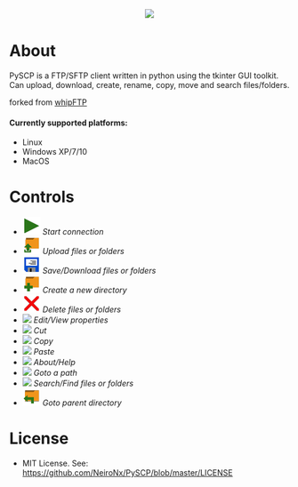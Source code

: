 <div style="text-align:center">
    <img src ="https://raw.githubusercontent.com/RainingComputers/whipFTP/master/Screenshot.png" />
</div>

# About
PySCP is a FTP/SFTP client written in python using the tkinter GUI toolkit. Can upload, download, create, rename, copy, move and search files/folders.

forked from [whipFTP](https://github.com/RainingComputers/whipFTP)

#### Currently supported platforms:
+ Linux
+ Windows XP/7/10
+ MacOS

# Controls
+ ![](https://raw.githubusercontent.com/NeiroNx/PySCP/master/Icons/connect_big.png)
*Start connection*
+ ![](https://raw.githubusercontent.com/NeiroNx/PySCP/master/Icons/upload_big.png)
*Upload files or folders*
+ ![](https://raw.githubusercontent.com/NeiroNx/PySCP/master/Icons/download_big.png)
*Save/Download files or folders*
+ ![](https://raw.githubusercontent.com/NeiroNx/PySCP/master/Icons/newfolder_big.png)
*Create a new directory*
+ ![](https://raw.githubusercontent.com/NeiroNx/PySCP/master/Icons/delete_big.png)
*Delete files or folders*
+ ![](https://raw.githubusercontent.com/RainingComputers/whipFTP/master/Icons/properties_big.png)
*Edit/View properties*
+ ![](https://raw.githubusercontent.com/RainingComputers/whipFTP/master/Icons/cut_big.png)
*Cut*
+ ![](https://raw.githubusercontent.com/RainingComputers/whipFTP/master/Icons/copy_big.png)
*Copy*
+ ![](https://raw.githubusercontent.com/RainingComputers/whipFTP/master/Icons/paste_big.png)
*Paste*
+ ![](https://raw.githubusercontent.com/RainingComputers/whipFTP/master/Icons/info_big.png)
*About/Help*
+ ![](https://raw.githubusercontent.com/RainingComputers/whipFTP/master/Icons/gotopath_big.png)
*Goto a path*
+ ![](https://raw.githubusercontent.com/RainingComputers/whipFTP/master/Icons/search_big.png)
*Search/Find files or folders*
+ ![](https://raw.githubusercontent.com/RainingComputers/whipFTP/master/Icons/up_big.png)
*Goto parent directory*

# License
+ MIT License. See: https://github.com/NeiroNx/PySCP/blob/master/LICENSE
